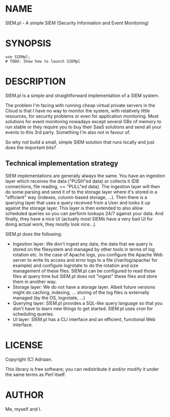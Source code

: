 
# NAME

SIEM.pl - A simple SIEM (Security Information and Event Monitoring)

# SYNOPSIS

    use SIEMpl;
	# TODO: Show how to launch SIEMpl

# DESCRIPTION

SIEM.pl is a simple and straightforward implementation of a SIEM system.

The problem I'm facing with running cheap virtual private servers in the Cloud is that I have no way to monitor the system, with relatively little resources, for security problems or even for application monitoring. Most solutions for event monitoring nowadays except several GBs of memory to run stable or they require you to buy their SaaS solutions and send all your events to this 3rd party. Something I'm also not in favour of.

So why not build a small, simple SIEM solution that runs locally and just does the important bits?

## Technical implementation strategy

SIEM implementations are generally always the same. You have an ingestion layer which receives the data ("PUSH"ed data) or collects it (DB connections, file reading, == "PULL"ed data). The ingestion layer will then do some parsing and send it of to the storage layer where it's stored in a "efficient" way (indexes, column-based storage, ...). Then there is a querying layer that uses a query received from a User and looks it up against the storage layer. This layer is then extended to also allow scheduled queries so you can perform lookups 24/7 against your data. And finally, they have a nice UI (actually most SIEMs have a very bad UI for doing actual work, they mostly look nice...).

SIEM.pl does the following:
* Ingestion layer: We don't ingest any data, the data that we query is stored on the filesystem and managed by other tools in terms of log rotation etc. In the case of Apache logs, you configure the Apache Web server to write its access and error logs to a file (/var/log/apache/ for example) and configure logrotate to do the rotation and size management of these files. SIEM.pl can be configured to read those files at query time but SIEM.pl does not "ingest" these files and store them in another way.
* Storage layer: We do not have a storage layer. Albeit future versions might do caching, indexing, ... storing of the log files is externally managed (by the OS, logrotate, ...) 
* Querying layer: SIEM.pl provides a SQL-like query language so that you don't have to learn new things to get started. SIEM.pl uses cron for scheduling queries.
* UI layer: SIEM.pl has a CLI interface and an efficient, functional Web interface. 

# LICENSE

Copyright (C) Adriaan.

This library is free software; you can redistribute it and/or modify
it under the same terms as Perl itself.

# AUTHOR

Me, myself and I.

